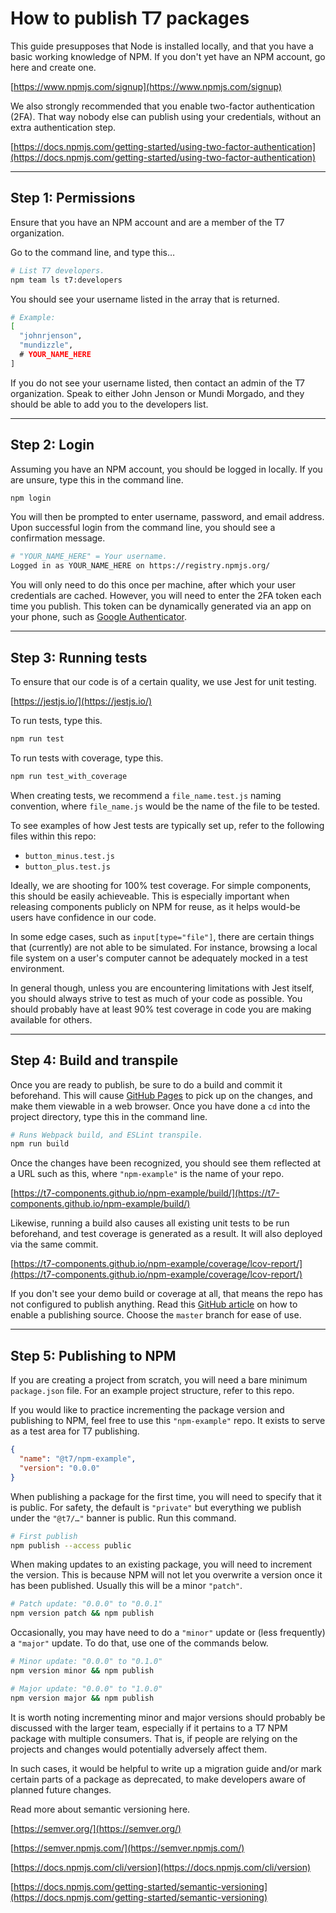 # How to publish T7 packages

This guide presupposes that Node is installed locally, and that you have a basic working knowledge of NPM. If you don't yet have an NPM account, go here and create one.

[https://www.npmjs.com/signup](https://www.npmjs.com/signup)

We also strongly recommended that you enable two-factor authentication (2FA). That way nobody else can publish using your credentials, without an extra authentication step.

[https://docs.npmjs.com/getting-started/using-two-factor-authentication](https://docs.npmjs.com/getting-started/using-two-factor-authentication)

---

## Step 1: Permissions

Ensure that you have an NPM account and are a member of the T7 organization.

Go to the command line, and type this…

```sh
# List T7 developers.
npm team ls t7:developers
```

You should see your username listed in the array that is returned.

```sh
# Example:
[
  "johnrjenson",
  "mundizzle",
  # YOUR_NAME_HERE
]
```

If you do not see your username listed, then contact an admin of the T7 organization. Speak to either John Jenson or Mundi Morgado, and they should be able to add you to the developers list.

---

## Step 2: Login

Assuming you have an NPM account, you should be logged in locally. If you are unsure, type this in the command line.

```sh
npm login
```

You will then be prompted to enter username, password, and email address. Upon successful login from the command line, you should see a confirmation message.

```sh
# "YOUR_NAME_HERE" = Your username.
Logged in as YOUR_NAME_HERE on https://registry.npmjs.org/
```

You will only need to do this once per machine, after which your user credentials are cached. However, you will need to enter the 2FA token each time you publish. This token can be dynamically generated via an app on your phone, such as [Google Authenticator](https://en.wikipedia.org/wiki/Google_Authenticator).

---

## Step 3: Running tests

To ensure that our code is of a certain quality, we use Jest for unit testing.

[https://jestjs.io/](https://jestjs.io/)

To run tests, type this.

```sh
npm run test
```

To run tests with coverage, type this.

```sh
npm run test_with_coverage
```

When creating tests, we recommend a `file_name.test.js` naming convention, where `file_name.js` would be the name of the file to be tested.

To see examples of how Jest tests are typically set up, refer to the following files within this repo:

- `button_minus.test.js`
- `button_plus.test.js`

Ideally, we are shooting for 100% test coverage. For simple components, this should be easily achieveable. This is especially important when releasing components publicly on NPM for reuse, as it helps would-be users have confidence in our code.

In some edge cases, such as `input[type="file"]`, there are certain things that (currently) are not able to be simulated. For instance, browsing a local file system on a user's computer cannot be adequately mocked in a test environment.

In general though, unless you are encountering limitations with Jest itself, you should always strive to test as much of your code as possible. You should probably have at least 90% test coverage in code you are making available for others.

---

## Step 4: Build and transpile

Once you are ready to publish, be sure to do a build and commit it beforehand. This will cause [GitHub Pages](https://pages.github.com/) to pick up on the changes, and make them viewable in a web browser. Once you have done a `cd` into the project directory, type this in the command line.

```sh
# Runs Webpack build, and ESLint transpile.
npm run build
```

Once the changes have been recognized, you should see them reflected at a URL such as this, where `"npm-example"` is the name of your repo.

[https://t7-components.github.io/npm-example/build/](https://t7-components.github.io/npm-example/build/)

Likewise, running a build also causes all existing unit tests to be run beforehand, and test coverage is generated as a result. It will also deployed via the same commit.

[https://t7-components.github.io/npm-example/coverage/lcov-report/](https://t7-components.github.io/npm-example/coverage/lcov-report/)

If you don't see your demo build or coverage at all, that means the repo has not configured to publish anything. Read this [GitHub article](https://help.github.com/articles/configuring-a-publishing-source-for-github-pages/) on how to enable a publishing source. Choose the `master` branch for ease of use.


---

## Step 5: Publishing to NPM

If you are creating a project from scratch, you will need a bare minimum `package.json` file. For an example project structure, refer to this repo.

If you would like to practice incrementing the package version and publishing to NPM, feel free to use this `"npm-example"` repo. It exists to serve as a test area for T7 publishing.

```json
{
  "name": "@t7/npm-example",
  "version": "0.0.0"
}
```

When publishing a package for the first time, you will need to specify that it is public. For safety, the default is `"private"` but everything we publish under the `"@t7/…"` banner is public. Run this command.

```sh
# First publish
npm publish --access public
```

When making updates to an existing package, you will need to increment the version. This is because NPM will not let you overwrite a version once it has been published. Usually this will be a minor `"patch"`.

```sh
# Patch update: "0.0.0" to "0.0.1"
npm version patch && npm publish
```

Occasionally, you may have need to do a `"minor"` update or (less frequently) a `"major"` update. To do that, use one of the commands below.

```sh
# Minor update: "0.0.0" to "0.1.0"
npm version minor && npm publish
```

```sh
# Major update: "0.0.0" to "1.0.0"
npm version major && npm publish
```

It is worth noting incrementing minor and major versions should probably be discussed with the larger team, especially if it pertains to a T7 NPM package with multiple consumers. That is, if people are relying on the projects and changes would potentially adversely affect them.

In such cases, it would be helpful to write up a migration guide and/or mark certain parts of a package as deprecated, to make developers aware of planned future changes.

Read more about semantic versioning here.

[https://semver.org/](https://semver.org/)

[https://semver.npmjs.com/](https://semver.npmjs.com/)

[https://docs.npmjs.com/cli/version](https://docs.npmjs.com/cli/version)

[https://docs.npmjs.com/getting-started/semantic-versioning](https://docs.npmjs.com/getting-started/semantic-versioning)
